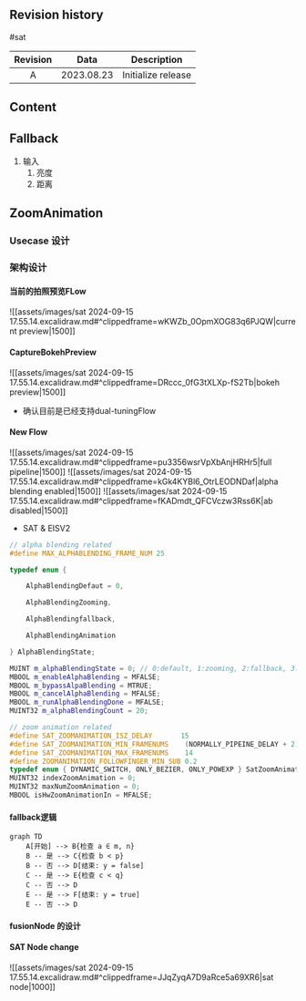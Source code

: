 ## Revision history
#sat 

| Revision |    Data    | Description        |
| :------: | :--------: | ------------------ |
|    A     | 2023.08.23 | Initialize release |

## Content


## Fallback

1. 输入
	1. 亮度
	2. 距离

## ZoomAnimation

### Usecase 设计


### 架构设计

#### 当前的拍照预览FLow

![[assets/images/sat 2024-09-15 17.55.14.excalidraw.md#^clippedframe=wKWZb_0OpmXOG83q6PJQW|current preview|1500]]
#### CaptureBokehPreview

![[assets/images/sat 2024-09-15 17.55.14.excalidraw.md#^clippedframe=DRccc_0fG3tXLXp-fS2Tb|bokeh preview|1500]]
- 确认目前是已经支持dual-tuningFlow
#### New Flow

![[assets/images/sat 2024-09-15 17.55.14.excalidraw.md#^clippedframe=pu3356wsrVpXbAnjHRHr5|full pipeline|1500]]
![[assets/images/sat 2024-09-15 17.55.14.excalidraw.md#^clippedframe=kGk4KYBl6_OtrLEODNDaf|alpha blending enabled|1500]]
![[assets/images/sat 2024-09-15 17.55.14.excalidraw.md#^clippedframe=fKADmdt_QFCVczw3Rss6K|ab disabled|1500]]

- SAT & EISV2

```cpp
// alpha blending related
#define MAX_ALPHABLENDING_FRAME_NUM 25

typedef enum {

    AlphaBlendingDefaut = 0,

    AlphaBlendingZooming,

    AlphaBlendingfallback,

    AlphaBlendingAnimation

} AlphaBlendingState;

MUINT m_alphaBlendingState = 0; // 0:default, 1:zooming, 2:fallback, 3:zoomanimation
MBOOL m_enableAlphaBlending = MFALSE;
MBOOL m_bypassAlpaBlending = MTRUE;
MBOOL m_cancelAlphaBlending = MFALSE;
MBOOL m_runAlphaBlendingDone = MFALSE;
MUINT32 m_alphaBlendingCount = 20;

// zoom animation related
#define SAT_ZOOMANIMATION_ISZ_DELAY       15
#define SAT_ZOOMANIMATION_MIN_FRAMENUMS    (NORMALLY_PIPEINE_DELAY + 2)
#define SAT_ZOOMANIMATION_MAX_FRAMENUMS    14
#define ZOOMANIMATION_FOLLOWFINGER_MIN_SUB 0.2
typedef enum { DYNAMIC_SWITCH, ONLY_BEZIER, ONLY_POWEXP } SatZoomAnimationSwitch;
MUINT32 indexZoomAnimation = 0;
MUINT32 maxNumZoomAnimation = 0;
MBOOL isHwZoomAnimationIn = MFALSE;
```

#### fallback逻辑

```mermaid
graph TD
    A[开始] --> B{检查 a ∈ m, n}
    B -- 是 --> C{检查 b < p}
    B -- 否 --> D[结束: y = false]
    C -- 是 --> E{检查 c < q}
    C -- 否 --> D
    E -- 是 --> F[结束: y = true]
    E -- 否 --> D
```
#### fusionNode 的设计



#### SAT Node change

![[assets/images/sat 2024-09-15 17.55.14.excalidraw.md#^clippedframe=JJqZyqA7D9aRce5a69XR6|sat node|1000]]